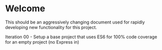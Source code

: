 # Welcome
This should be an aggressively changing document used for rapidly developing new functionality for this project.

Iteration 00 - Setup a base project that uses ES6 for 100% code coverage for an empty project (no Express in)